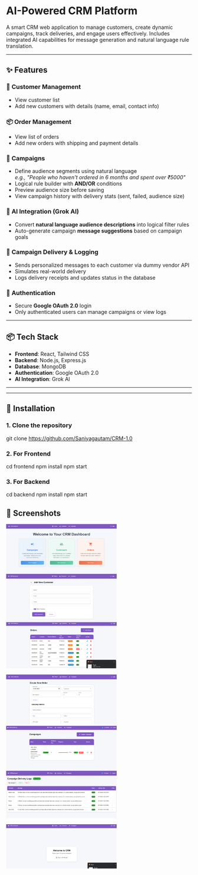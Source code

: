#  AI-Powered CRM Platform

A smart CRM web application to manage customers, create dynamic campaigns, track deliveries, and engage users effectively. Includes integrated AI capabilities for message generation and natural language rule translation.

---

## ✨ Features

### 👥 **Customer Management**
- View customer list
- Add new customers with details (name, email, contact info)

### 📦 **Order Management**
- View list of orders
- Add new orders with shipping and payment details

### 📣 **Campaigns**
- Define audience segments using natural language  
  _e.g., "People who haven't ordered in 6 months and spent over ₹5000"_
- Logical rule builder with **AND/OR** conditions
- Preview audience size before saving
- View campaign history with delivery stats (sent, failed, audience size)

### 🤖 **AI Integration (Grok AI)**
- Convert **natural language audience descriptions** into logical filter rules
- Auto-generate campaign **message suggestions** based on campaign goals

### 🚚 **Campaign Delivery & Logging**
- Sends personalized messages to each customer via dummy vendor API
- Simulates real-world delivery
- Logs delivery receipts and updates status in the database

### 🔐 **Authentication**
- Secure **Google OAuth 2.0** login
- Only authenticated users can manage campaigns or view logs

---

## 📦 Tech Stack

- **Frontend**: React, Tailwind CSS
- **Backend**: Node.js, Express.js
- **Database**: MongoDB
- **Authentication**: Google OAuth 2.0
- **AI Integration**: Grok AI 

---

---

## 🚀 Installation

### 1. Clone the repository


git clone https://github.com/Saniyagautam/CRM-1.0

### 2. For Frontend

cd frontend
npm install
npm start

### 3. For Backend
cd backend
npm install
npm start


## 📸 Screenshots

<p float="left">
  <img src="https://github.com/Saniyagautam/CRM-1.0/blob/main/frontend/public/dashboard.png?raw=true" width="300" alt="Dashboard" />
  <img src="https://github.com/Saniyagautam/CRM-1.0/blob/main/frontend/public/add%20customer.png?raw=true" width="300" alt="Add Customer" />
  <img src="https://github.com/Saniyagautam/CRM-1.0/blob/main/frontend/public/otrders.png?raw=true" width="300" alt="Orders" />
</p>

<p float="left">
  <img src="https://github.com/Saniyagautam/CRM-1.0/blob/main/frontend/public/add%20order.png?raw=true" width="300" alt="Add Order" />
  <img src="https://github.com/Saniyagautam/CRM-1.0/blob/main/frontend/public/campaigns.png?raw=true" width="300" alt="Campaigns" />
  <img src="https://github.com/Saniyagautam/CRM-1.0/blob/main/frontend/public/campaign%20logs.png?raw=true" width="300" alt="Campaign Logs" />
</p>

<p float="left">
  <img src="https://github.com/Saniyagautam/CRM-1.0/blob/main/frontend/public/google%20authentication.png?raw=true" width="300" alt="Google Auth" />
</p>
